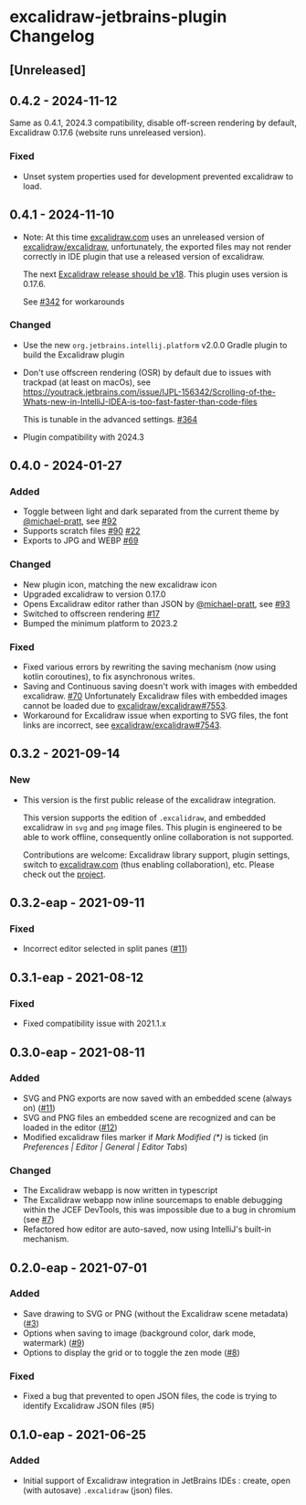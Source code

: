 <!-- Keep a Changelog guide -> https://keepachangelog.com -->

# excalidraw-jetbrains-plugin Changelog

## [Unreleased]

## 0.4.2 - 2024-11-12

Same as 0.4.1, 2024.3 compatibility, disable off-screen rendering by default, Excalidraw 0.17.6 (website runs unreleased version).

### Fixed

- Unset system properties used for development prevented excalidraw to load.

## 0.4.1 - 2024-11-10

- Note: At this time [excalidraw.com](https://excalidraw.com) uses an unreleased version of
   [excalidraw/excalidraw](https://github.com/excalidraw/excalidraw), unfortunately, the exported files may not render 
   correctly in IDE plugin that use a released version of excalidraw.

   The next [Excalidraw release should be v18](https://github.com/excalidraw/excalidraw/issues/8771). 
   This plugin uses version is 0.17.6.

   See [#342](https://github.com/bric3/excalidraw-jetbrains-plugin/issues/342) for workarounds

### Changed

- Use the new `org.jetbrains.intellij.platform` v2.0.0 Gradle plugin to build the Excalidraw plugin
- Don't use offscreen rendering (OSR) by default due to issues with trackpad (at least on macOs), see  
   https://youtrack.jetbrains.com/issue/IJPL-156342/Scrolling-of-the-Whats-new-in-IntelliJ-IDEA-is-too-fast-faster-than-code-files

  This is tunable in the advanced settings. [#364](https://github.com/bric3/excalidraw-jetbrains-plugin/issues/364)
- Plugin compatibility with 2024.3

## 0.4.0 - 2024-01-27

### Added

- Toggle between light and dark separated from the current theme by [@michael-pratt](https://github.com/michael-pratt), see [#92](https://github.com/bric3/excalidraw-jetbrains-plugin/pull/92)
- Supports scratch files [#90](https://github.com/bric3/excalidraw-jetbrains-plugin/issues/90) [#22](https://github.com/bric3/excalidraw-jetbrains-plugin/issues/22)
- Exports to JPG and WEBP [#69](https://github.com/bric3/excalidraw-jetbrains-plugin/issues/69)

### Changed

- New plugin icon, matching the new excalidraw icon
- Upgraded excalidraw to version 0.17.0
- Opens Excalidraw editor rather than JSON by [@michael-pratt](https://github.com/michael-pratt), see [#93](https://github.com/bric3/excalidraw-jetbrains-plugin/pull/93)
- Switched to offscreen rendering [#17](https://github.com/bric3/excalidraw-jetbrains-plugin/issues/17)
- Bumped the minimum platform to 2023.2

### Fixed

- Fixed various errors by rewriting the saving mechanism (now using kotlin coroutines), to fix asynchronous writes.
- Saving and Continuous saving doesn't work with images with embedded excalidraw. [#70](https://github.com/bric3/excalidraw-jetbrains-plugin/issues/70)
  Unfortunately Excalidraw files with embedded images cannot be loaded due to [excalidraw/excalidraw#7553](https://github.com/excalidraw/excalidraw/discussions/7553).
- Workaround for Excalidraw issue when exporting to SVG files, the font links are incorrect, see [excalidraw/excalidraw#7543](https://github.com/excalidraw/excalidraw/issues/7543).

## 0.3.2 - 2021-09-14

### New

- This version is the first public release of the excalidraw integration.
  
  This version supports the edition of `.excalidraw`, and embedded excalidraw
  in `svg` and `png` image files. This plugin is engineered to be able to work 
  offline, consequently online collaboration is not supported.
  
  Contributions are welcome: Excalidraw library support, plugin settings, switch 
  to [excalidraw.com](https://excalidraw.com) (thus enabling collaboration), etc.
  Please check out the [project](https://github.com/bric3/excalidraw-jetbrains-plugin).

## 0.3.2-eap - 2021-09-11

### Fixed

- Incorrect editor selected in split panes ([#11](https://github.com/bric3/excalidraw-jetbrains-plugin/issues/13))

## 0.3.1-eap - 2021-08-12

### Fixed

- Fixed compatibility issue with 2021.1.x

## 0.3.0-eap - 2021-08-11

### Added

- SVG and PNG exports are now saved with an embedded scene (always on) ([#11](https://github.com/bric3/excalidraw-jetbrains-plugin/issues/11))
- SVG and PNG files an embedded scene are recognized and can be loaded in the editor ([#12](https://github.com/bric3/excalidraw-jetbrains-plugin/issues/12))
- Modified excalidraw files marker if _Mark Modified (*)_ is ticked (in _Preferences | Editor | General | Editor Tabs_)

### Changed

- The Excalidraw webapp is now written in typescript
- The Excalidraw webapp now inline sourcemaps to enable 
  debugging within the JCEF DevTools, this was impossible due to a bug in chromium
  (see [#7](https://github.com/bric3/excalidraw-jetbrains-plugin/issues/7))
- Refactored how editor are auto-saved, now using IntelliJ's built-in mechanism.

## 0.2.0-eap - 2021-07-01

### Added

- Save drawing to SVG or PNG (without the Excalidraw scene metadata) ([#3](https://github.com/bric3/excalidraw-jetbrains-plugin/issues/3))
- Options when saving to image (background color, dark mode, watermark) ([#9](https://github.com/bric3/excalidraw-jetbrains-plugin/issues/9))
- Options to display the grid or to toggle the zen mode ([#8](https://github.com/bric3/excalidraw-jetbrains-plugin/issues/8))

### Fixed

- Fixed a bug that prevented to open JSON files, the code is trying to identify Excalidraw JSON files (#5)

## 0.1.0-eap - 2021-06-25

### Added

- Initial support of Excalidraw integration in JetBrains IDEs :
  create, open (with autosave) `.excalidraw` (json) files.
